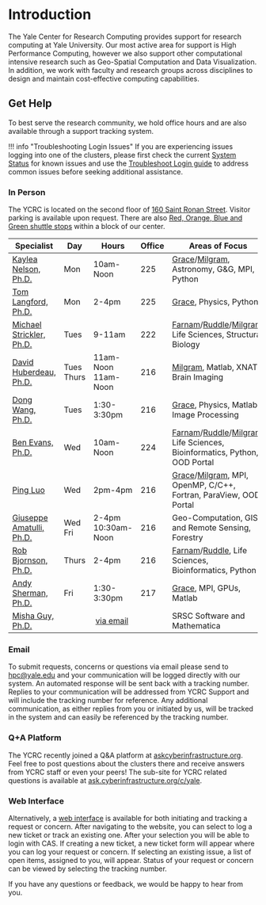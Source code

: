 # Introduction

The Yale Center for Research Computing provides support for research computing at Yale University. Our most active area for support is High Performance Computing, however we also support other computational intensive research such as Geo-Spatial Computation and Data Visualization.  In addition, we work with faculty and research groups across disciplines to design and maintain cost-effective computing capabilities.

## Get Help

To best serve the research community, we hold office hours and are also available through a support tracking system.

!!! info "Troubleshooting Login Issues"
    If you are experiencing issues logging into one of the clusters, please first check the current [System Status](http://research.computing.yale.edu/system-status) for known issues and use the [Troubleshoot Login guide](/clusters-at-yale/troubleshoot) to address common issues before seeking additional assistance.

### In Person

The YCRC is located on the second floor of [160 Saint Ronan Street](https://research.computing.yale.edu/about/location). Visitor parking is available upon request. There are also [Red, Orange, Blue and Green shuttle stops](https://yaleshuttle.doublemap.com/map) within a block of our center.

|Specialist<img width=100/>|Day|Hours<img width=70/>|Office|Areas of Focus|
|--- |--- |--- |--- |--- |
|[Kaylea Nelson, Ph.D.](https://research.computing.yale.edu/about/staff/kaylea-nelson)|Mon|10am-Noon|225|[Grace](/clusters-at-yale/clusters/grace)/[Milgram](/clusters-at-yale/clusters/milgram), Astronomy, G&G, MPI, Python|
|[Tom Langford, Ph.D.](https://research.computing.yale.edu/about/research-scientists-staff/thomas-langford)|Mon|2-4pm|225|[Grace](/clusters-at-yale/clusters/grace), Physics, Python|
|[Michael Strickler, Ph.D.](https://research.computing.yale.edu/about/staff/michael-strickler)|Tues|9-11am|222|[Farnam](/clusters-at-yale/clusters/farnam)/[Ruddle](/clusters-at-yale/clusters/ruddle)/[Milgram](/clusters-at-yale/clusters/milgram), Life Sciences, Structural Biology|
|[David Huberdeau, Ph.D.](https://research.computing.yale.edu/about/staff/david-huberdeau)|Tues<br/>Thurs|11am-Noon<br/>11am-Noon|216|[Milgram](/clusters-at-yale/clusters/milgram), Matlab, XNAT, Brain Imaging|
|[Dong Wang, Ph.D.](https://research.computing.yale.edu/about/staff/dong-wang)|Tues|1:30-3:30pm|216|[Grace](/clusters-at-yale/clusters/grace), Physics, Matlab, Image Processing|
|[Ben Evans, Ph.D.](https://research.computing.yale.edu/about/staff/benjamin-evans)|Wed|10am-Noon|224|[Farnam](/clusters-at-yale/clusters/farnam)/[Ruddle](/clusters-at-yale/clusters/ruddle)/[Milgram](/clusters-at-yale/clusters/milgram), Life Sciences, Bioinformatics, Python, OOD Portal|
|[Ping Luo](https://research.computing.yale.edu/about/staff/ping-luo)|Wed|2pm-4pm|216|[Grace](/clusters-at-yale/clusters/grace)/[Milgram](/clusters-at-yale/clusters/milgram), MPI, OpenMP, C/C++, Fortran, ParaView, OOD Portal|
|[Giuseppe Amatulli, Ph.D.](https://research.computing.yale.edu/about/staff/giuseppe-amatulli)|Wed<br/>Fri|2-4pm<br/>10:30am-Noon|216|Geo-Computation, GIS and Remote Sensing, Forestry|
|[Rob Bjornson, Ph.D.](https://research.computing.yale.edu/about/leadership-team/robert-bjornson)|Thurs|2-4pm|216|[Farnam](/clusters-at-yale/clusters/farnam)/[Ruddle](/clusters-at-yale/clusters/ruddle), Life Sciences, Bioinformatics, Python|
|[Andy Sherman, Ph.D.](https://research.computing.yale.edu/about/leadership-team/andrew-sherman)|Fri|1:30-3:30pm|217|[Grace](/clusters-at-yale/clusters/grace), MPI, GPUs, Matlab|
|[Misha Guy, Ph.D.](https://research.computing.yale.edu/about/staff/misha-guy)|| [via email](mailto:mikhael.guy@yale.edu)||SRSC Software and Mathematica|

### Email

To submit requests, concerns or questions via email please send to [hpc@yale.edu](mailto:hpc@yale.edu) and your communication will be logged directly with our system. An automated response will be sent back with a tracking number. Replies to your communication will be addressed from YCRC Support and will include the tracking number for reference. Any additional communication, as either replies from you or initiated by us, will be tracked in the system and can easily be referenced by the tracking number.

### Q+A Platform

The YCRC recently joined a Q&A platform at [askcyberinfrastructure.org](http://ask.cyberinfrastructure.org). Feel free to post questions about the clusters there and receive answers from YCRC staff or even your peers! The sub-site for YCRC related questions is available at [ask.cyberinfrastructure.org/c/yale](http://ask.cyberinfrastructure.org/c/yale).

### Web Interface

Alternatively, a [web interface](https://support.ycrc.yale.edu) is available for both initiating and tracking a request or concern. After navigating to the website, you can select to log a new ticket or track an existing one. After your selection you will be able to login with CAS. If creating a new ticket, a new ticket form will appear where you can log your request or concern. If selecting an existing issue, a list of open items, assigned to you, will appear. Status of your request or concern can be viewed by selecting the tracking number.

If you have any questions or feedback, we would be happy to hear from you.
